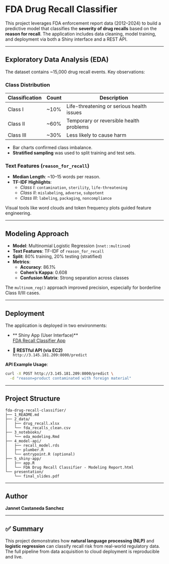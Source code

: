 
# FDA Drug Recall Classifier

This project leverages FDA enforcement report data (2012–2024) to build a predictive model that classifies the **severity of drug recalls** based on the **reason for recall**. The application includes data cleaning, model training, and deployment via both a Shiny interface and a REST API.

---

##  Exploratory Data Analysis (EDA)

The dataset contains ~15,000 drug recall events. Key observations:

### Class Distribution

| Classification | Count | Description                                      |
|----------------|--------|--------------------------------------------------|
| Class I        | ~10%   | Life-threatening or serious health issues       |
| Class II       | ~60%   | Temporary or reversible health problems         |
| Class III      | ~30%   | Less likely to cause harm                       |

- Bar charts confirmed class imbalance.  
- **Stratified sampling** was used to split training and test sets.

### Text Features (`reason_for_recall`)

- **Median Length**: ~10–15 words per reason.
- **TF-IDF Highlights**:
  - *Class I*: `contamination`, `sterility`, `life-threatening`
  - *Class II*: `mislabeling`, `adverse`, `subpotent`
  - *Class III*: `labeling`, `packaging`, `noncompliance`

Visual tools like word clouds and token frequency plots guided feature engineering.

---

##  Modeling Approach

- **Model**: Multinomial Logistic Regression (`nnet::multinom`)
- **Text Features**: TF-IDF of `reason_for_recall`
- **Split**: 80% training, 20% testing (stratified)
- **Metrics**:
  - **Accuracy**: 86.1%
  - **Cohen’s Kappa**: 0.608
  - **Confusion Matrix**: Strong separation across classes

The `multinom_reg()` approach improved precision, especially for borderline Class II/III cases.

---

##  Deployment

The application is deployed in two environments:

- ** Shiny App (User Interface)**  
  [FDA Recall Classifier App](https://jannetcastaneda.shinyapps.io/fda-drug-recall-classifier/)

- **🔗 RESTful API (via EC2)**  
  `http://3.145.181.209:8000/predict`

**API Example Usage**:
```bash
curl -X POST http://3.145.181.209:8000/predict \
  -d "reason=product contaminated with foreign material"
```

---

##  Project Structure

```
fda-drug-recall-classifier/
├── 1_README.md
├── 2_data/
│   ├── drug_recall.xlsx
│   └── fda_recalls_clean.csv
├── 3_notebooks/
│   └── eda_modeling.Rmd
├── 4_model-api/
│   ├── recall_model.rds
│   ├── plumber.R
│   └── entrypoint.R (optional)
├── 5_shiny-app/
│   ├── app.R
│   └── FDA Drug Recall Classifier - Modeling Report.html
└── presentation/
    └── final_slides.pdf
```

---

##  Author

**Jannet Castaneda Sanchez**  

---

## ✅ Summary

This project demonstrates how **natural language processing (NLP)** and **logistic regression** can classify recall risk from real-world regulatory data. The full pipeline from data acquisition to cloud deployment is reproducible and live.
